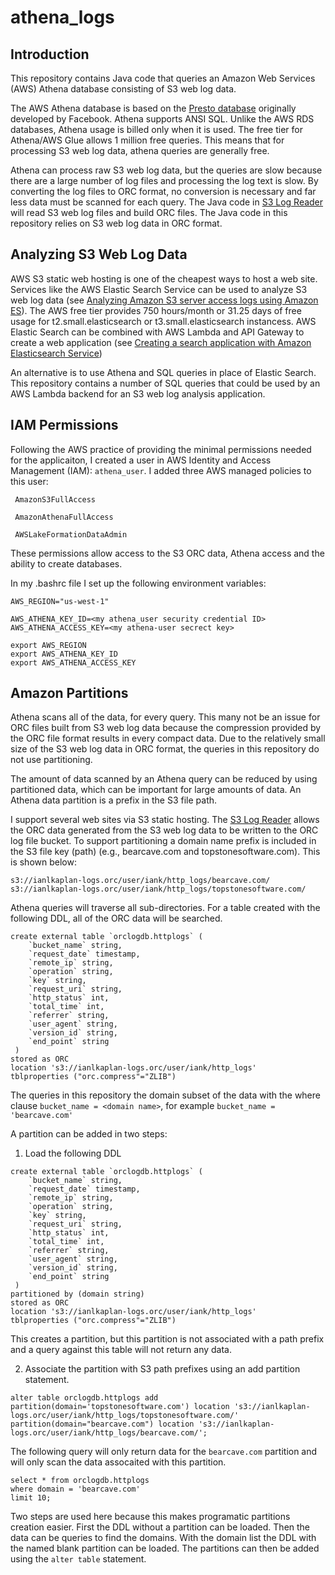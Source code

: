 # athena_logs

## Introduction
This repository contains Java code that queries an Amazon Web Services (AWS) Athena database consisting of S3 web log data.

The AWS Athena database is based on the [Presto database](https://prestodb.io/) originally developed by Facebook. Athena supports ANSI SQL.  Unlike the AWS RDS databases, Athena usage is billed only when it is used. The free tier for Athena/AWS Glue allows 1 million free queries. This means that for processing S3 web log data, athena queries are generally free.

Athena can process raw S3 web log data, but the queries are slow because there are a large number of log files and processing the log text is slow.  By converting the log files to ORC format, no conversion is necessary and far less data must be scanned for each query.  The Java code in [S3 Log Reader](https://github.com/IanLKaplan/s3logreader) will read S3 web log files and build ORC files. The Java code in this repository relies on S3 web log data in ORC format.

## Analyzing S3 Web Log Data

AWS S3 static web hosting is one of the cheapest ways to host a web site.  Services like the AWS Elastic Search Service can be used to analyze S3 web log data (see [Analyzing Amazon S3 server access logs using Amazon ES](https://aws.amazon.com/blogs/big-data/analyzing-amazon-s3-server-access-logs-using-amazon-es)).  The AWS free tier provides 750 hours/month or 31.25 days of free usage for t2.small.elasticsearch or t3.small.elasticsearch instancess. AWS Elastic Search can be combined with AWS Lambda and API Gateway to create a web application (see [Creating a search application with Amazon Elasticsearch Service](https://docs.aws.amazon.com/elasticsearch-service/latest/developerguide/search-example.html))

An alternative is to use Athena and SQL queries in place of Elastic Search. This repository contains a number of SQL queries that could be used by an AWS Lambda backend for an S3 web log analysis application.

## IAM Permissions

Following the AWS practice of providing the minimal permissions needed for the applicaiton, I created a user in AWS Identity and Access Management (IAM): ```athena_user```.  I added three AWS managed policies to this user: 
```
 AmazonS3FullAccess

 AmazonAthenaFullAccess

 AWSLakeFormationDataAdmin
 ```
 These permissions allow access to the S3 ORC data, Athena access and the ability to create databases.
 
 In my .bashrc file I set up the following environment variables:
 
 ```
 AWS_REGION="us-west-1"

AWS_ATHENA_KEY_ID=<my athena_user security credential ID>
AWS_ATHENA_ACCESS_KEY=<my athena-user secrect key> 

export AWS_REGION
export AWS_ATHENA_KEY_ID
export AWS_ATHENA_ACCESS_KEY
```

## Amazon Partitions

Athena scans all of the data, for every query. This many not be an issue for ORC files built from S3 web log data because the compression provided by the ORC file format results in every compact data. Due to the relatively small size of the S3 web log data in ORC format, the queries in this repository do not use partitioning.

The amount of data scanned by an Athena query can be reduced by using partitioned data, which can be important for large amounts of data.  An Athena data partition is a prefix in the S3 file path. 


I support several web sites via S3 static hosting. The [S3 Log Reader](https://github.com/IanLKaplan/s3logreader) allows the ORC data generated from the S3 web log data to be written to the ORC log file bucket.  To support partitioning a domain name prefix is included in the S3 file key (path) (e.g., bearcave.com and topstonesoftware.com).  This is shown below:

```
s3://ianlkaplan-logs.orc/user/iank/http_logs/bearcave.com/
s3://ianlkaplan-logs.orc/user/iank/http_logs/topstonesoftware.com/
```

Athena queries will traverse all sub-directories.  For a table created with the following DDL, all of the ORC data will be searched.

```
create external table `orclogdb.httplogs` (
    `bucket_name` string,
    `request_date` timestamp,
    `remote_ip` string,
    `operation` string,
    `key` string,
    `request_uri` string,
    `http_status` int,
    `total_time` int,
    `referrer` string,
    `user_agent` string,
    `version_id` string,
    `end_point` string
 )
stored as ORC
location 's3://ianlkaplan-logs.orc/user/iank/http_logs'
tblproperties ("orc.compress"="ZLIB")

```

The queries in this repository the domain subset of the data with the where clause ```bucket_name = <domain name>```, for example ```bucket_name = 'bearcave.com'```

A partition can be added in two steps:

1. Load the following DDL

```
create external table `orclogdb.httplogs` (
    `bucket_name` string,
    `request_date` timestamp,
    `remote_ip` string,
    `operation` string,
    `key` string,
    `request_uri` string,
    `http_status` int,
    `total_time` int,
    `referrer` string,
    `user_agent` string,
    `version_id` string,
    `end_point` string
 )
partitioned by (domain string)
stored as ORC
location 's3://ianlkaplan-logs.orc/user/iank/http_logs'
tblproperties ("orc.compress"="ZLIB")
```

This creates a partition, but this partition is not associated with a path prefix and a query against this table will not return any data.

2. Associate the partition with S3 path prefixes using an add partition statement.

```
alter table orclogdb.httplogs add partition(domain='topstonesoftware.com') location 's3://ianlkaplan-logs.orc/user/iank/http_logs/topstonesoftware.com/'
partition(domain="bearcave.com") location 's3://ianlkaplan-logs.orc/user/iank/http_logs/bearcave.com/';
 ```
 
 The following query will only return data for the ```bearcave.com``` partition and will only scan the data assocaited with this partition.
 
 ```
select * from orclogdb.httplogs
where domain = 'bearcave.com'
limit 10;
 ```
 
 Two steps are used here because this makes programatic partitions creation easier.  First the DDL without a partition can be loaded. Then the data can be queries to find the domains.  With the domain list the DDL with the named blank partition can be loaded.  The partitions can then be added using the ```alter table``` statement.
 

